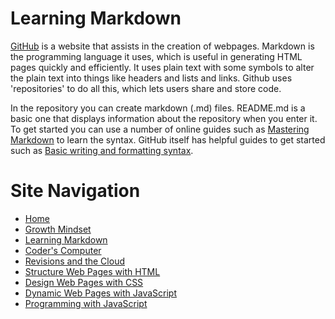 # Learning Markdown
[GitHub](https://github.com/) is a website that assists in the creation of webpages. Markdown is the programming language it uses, which is useful in generating HTML pages quickly and efficiently. It uses plain text with some symbols to alter the plain text into things like headers and lists and links. Github uses 'repositories' to do all this, which lets users share and store code. 

In the repository you can create markdown (.md) files. README.md is a basic one that displays information about the repository when you enter it. To get started you can use a number of online guides such as [Mastering Markdown](https://guides.github.com/features/mastering-markdown/) to learn the syntax. GitHub itself has helpful guides to get started such as [Basic writing and formatting syntax](https://docs.github.com/en/github/writing-on-github/getting-started-with-writing-and-formatting-on-github/basic-writing-and-formatting-syntax).

# Site Navigation 
- [Home](README.md)
- [Growth Mindset](Growth_Mindset.md)
- [Learning Markdown](Learning_Markdown.md)
- [Coder's Computer](Coders_Computer.md)
- [Revisions and the Cloud](Revisions_and_the_Cloud.md)
- [Structure Web Pages with HTML](Structure_Web_Pages_with_HTML.md)
- [Design Web Pages with CSS](Design_Web_Pages_with_CSS.md)
- [Dynamic Web Pages with JavaScript](Dynamic_Web_Pages_with_JavaScript.md)
- [Programming with JavaScript](Programming_with_JavaScript.md)
